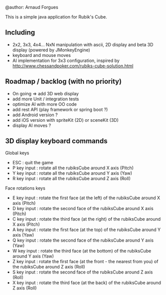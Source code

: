@author: Arnaud Forgues

This is a simple java application for Rubik's Cube.

Including
-
- 2x2, 3x3, 4x4... NxN manipulation with ascii, 2D display and beta 3D display (powered by JMonkeyEngine)
- keyboard and mouse moves
- AI implementation for 3x3 configuration, inspired by http://www.chessandpoker.com/rubiks-cube-solution.html

Roadmap / backlog (with no priority)
-
- On going => add 3D web display 
- add more Unit / integration tests
- optimize AI with more OO code
- add rest API (play framework or spring boot ?)
- add Android version ? 
- add iOS version with spriteKit (2D) or sceneKit (3D)
- display AI moves ? 

3D display keyboard commands
-
Global keys
- ESC : quit the game
- P key input : rotate all the rubiksCube around X axis (Pitch)
- Y key input : rotate all the rubiksCube around Y axis (Yaw)
- R key input : rotate all the rubiksCube around Z axis (Roll)

Face rotations keys

- E key input : rotate the first face (at the left) of the rubiksCube around X axis (Pitch)
- D key input : rotate the second face of the rubiksCube around X axis (Pitch)
- C key input : rotate the third face (at the right) of the rubiksCube around X axis (Pitch) 
- A key input : rotate the first face (at the top) of the rubiksCube around Y axis (Yaw)
- Q key input : rotate the second face of the rubiksCube around Y axis (Yaw)
- W key input : rotate the third face (at the bottom) of the rubiksCube around Y axis (Yaw)
- Z key input : rotate the first face (at the front  - the nearest from you) of the rubiksCube around Z axis (Roll)
- S key input : rotate the second face of the rubiksCube around Z axis (Roll)
- X key input : rotate the third face (at the back) of the rubiksCube around Z axis (Roll)